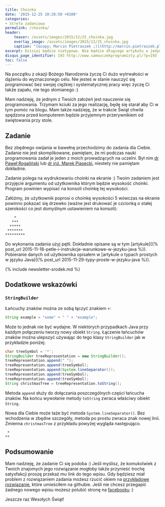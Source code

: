 ```yaml
---
title: Choinka
date: '2015-12-25 10:28:50 +0100'
categories:
- Strefa zadaniowa
permalink: /choinka/
header:
    teaser: /assets/images/2015/12/25_choinka.jpg
    overlay_image: /assets/images/2015/12/25_choinka.jpg
    caption: "[&copy; Marcin Pietraszek ;)](http://marcin.pietraszek.pl)"
excerpt: Dzisiaj będzie nietypowo. Nie będzie długiego artykułu a jedynie życzenia i zadanie dla Ciebie. Przemycę też trochę informacji o wydajnym łączeniu łańcuchów znaków w języku Java.
disqus_page_identifier: 193 http://www.samouczekprogramisty.pl/?p=193
toc: false
---
```


Na początku z okazji Bożego Narodzenia życzę Ci dużo wytrwałości w dążeniu do wyznaczonego celu. Nie jesteś w stanie nauczyć się programować bez swojej ciężkiej i systematycznej pracy więc życzę Ci także zapału, nie tego słomianego :)

Mam nadzieję, że jednym z Twoich założeń jest nauczenie się programowania. Trzymam kciuki za jego realizację, będę się starał aby Ci w tym pomóc na blogu. Mam także nadzieję, że w trakcie Świąt chwila spędzona przed komputerem będzie przyjemnym przerywnikiem od świętowania przy stole.

## Zadanie
  
Bez zbędnego owijania w bawełnę przechodzimy do zadania dla Ciebie. Zadanie nie jest skomplikowane, pamiętam, że mi podczas nauki programowania zadał je jeden z moich prowadzących na uczelni. Był nim [dr Paweł Rogaliński](http://pawel.rogalinski.staff.iiar.pwr.wroc.pl) lub [dr inż. Marek Piasecki](http://marek.piasecki.staff.iiar.pwr.wroc.pl), niestety nie pamiętam dokładnie.

Zadanie polega na wydrukowaniu choinki na ekranie :) Twoim zadaniem jest przyjęcie argumentu od użytkownika którym będzie wysokość choinki. Program powinien wypisać na konsoli choinkę tej wysokości.

Załóżmy, że użytkownik poprosi o choinkę wysokości 5 wówczas na ekranie powinno pokazać się drzewko (ważne jest drukować je czcionką o stałej szerokości co jest domyślnym ustawieniem na konsoli):


        *
       ***
      *****
     *******
    *********
  
Do wykonania zadania użyj pętli. Dokładnie opisane są w tym [artykule]({% post_url 2015-11-18-petle-i-instrukcje-warunkowe-w-jezyku-java %}). Pobieranie danych od użytkownika opisałem w [artykule o typach prostych w języku Java]({% post_url 2015-11-29-typy-proste-w-jezyku-java %}).

{% include newsletter-srodek.md %}

## Dodatkowe wskazówki

### `StringBuilder`
  
Łańcuchy znaków można ze sobą łączyć znakiem `+`:

```java
String example = "some" + " " + "example";
```
  
Może to jednak nie być wydajne. W niektórych przypadkach Java przy każdym połączeniu tworzy nowy obiekt `String`. Łączenie łańcuchów znaków można ulepszyć używając do tego klasy `StringBuilder` jak w przykładzie poniżej.

```java
char treeSymbol = '*';
StringBuilder treeRepresentation = new StringBuilder();
treeRepresentation.append(" ");
treeRepresentation.append(treeSymbol);
treeRepresentation.append(System.lineSeparator());
treeRepresentation.append(treeSymbol);
treeRepresentation.append(treeSymbol);
String christmasTree = treeRepresentation.toString();
```
  
Metoda `append` służy do dołączania poszczególnych części łańcucha znaków. Na końcu wywołanie metody `toString` zwraca właściwy obiekt `String`.

Nowa dla Ciebie może taże być metoda `System.lineSeparator()`. Bez wchodzenia w zbędne szczegóły, metoda po prostu zwraca znak nowej linii. Zmienna `christmasTree` z przykładu powyżej wygląda następująco.

     *
    **

## Podsumowanie
  
Mam nadzieję, że zadanie Ci się podoba :) Jeśli myślisz, że komukolwiek z Twoich znajomych jego rozwiązanie mogłoby także przynieść trochę satysfakcji proszę przekaż mu link do tego wpisu. Gdy będziesz miał problem z rozwiązaniem zadania możesz rzucić okiem na [przykładowe rozwiązanie](https://github.com/SamouczekProgramisty/StrefaZadaniowaSamouka/tree/master/02_christmas_tree/src/main/java/pl/samouczekprogramisty/szs/ChristmasTree.java), które umieściłem na githubie. Jeśli nie chcesz przegapić żadnego nowego wpisu możesz polubić stronę na [facebooku](https://facebook.com/SamouczekProgramisty) :)

Jeszcze raz Wesołych Świąt!
